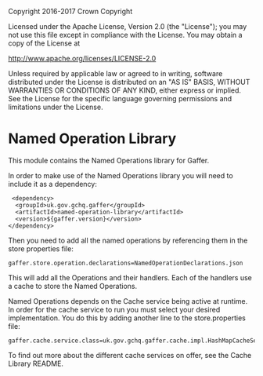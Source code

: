Copyright 2016-2017 Crown Copyright

Licensed under the Apache License, Version 2.0 (the "License");
you may not use this file except in compliance with the License.
You may obtain a copy of the License at

  http://www.apache.org/licenses/LICENSE-2.0

Unless required by applicable law or agreed to in writing, software
distributed under the License is distributed on an "AS IS" BASIS,
WITHOUT WARRANTIES OR CONDITIONS OF ANY KIND, either express or implied.
See the License for the specific language governing permissions and
limitations under the License.

Named Operation Library
=======================
This module contains the Named Operations library for Gaffer.

In order to make use of the Named Operations library you will need
to include it as a dependency:

```
 <dependency>
  <groupId>uk.gov.gchq.gaffer</groupId>
  <artifactId>named-operation-library</artifactId>
  <version>${gaffer.version}</version>
</dependency>
```

Then you need to add all the named operations by referencing them in the
store properties file:
```
gaffer.store.operation.declarations=NamedOperationDeclarations.json
```

This will add all the Operations and their handlers. Each of the
handlers use a cache to store the Named Operations.

Named Operations depends on the Cache service being active at runtime.
In order for the cache service to run you must select your desired
implementation. You do this by adding another line to the store.properties
file:
```
gaffer.cache.service.class=uk.gov.gchq.gaffer.cache.impl.HashMapCacheService
```

To find out more about the different cache services on offer, see the
Cache Library README.